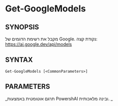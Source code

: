 ﻿---
external help file: powershai-help.xml
schema: 2.0.0
powershai: true
---

# Get-GoogleModels

## SYNOPSIS <!--!= @#Synop !-->
מקבל את רשימת הדגמים של Google. נקודת קצה: https://ai.google.dev/api/models

## SYNTAX <!--!= @#Syntax !-->

```
Get-GoogleModels [<CommonParameters>]
```

## PARAMETERS <!--!= @#Params !-->




<!--PowershaiAiDocBlockStart-->
_תרגם אוטומטית באמצעות PowershAI ובינה מלאכותית. 
_
<!--PowershaiAiDocBlockEnd-->
